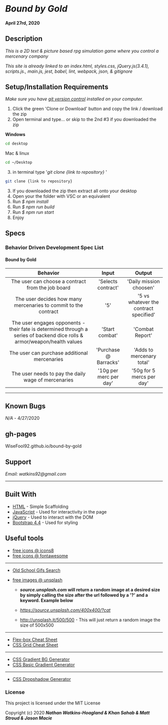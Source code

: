 # _Bound by Gold_

#### April 27rd, 2020

## Description

_This is a 2D text & picture based rpg simulation game where you control a mercenary company_

_This site is already linked to an index.html, styles.css, jQuery.js(3.4.1), scripts.js., main.js, jest, babel, lint, webpack, json, & gitignore_

## Setup/Installation Requirements

_Make sure you have [git version control](https://git-scm.com/downloads) installed on your computer._

1. Click the green 'Clone or Download' button and copy the link / download the zip
2. Open terminal and type... or skip to the 2nd #3 if you downloaded the zip

**Windows**

```sh
cd desktop
```

Mac & linux

```sh
cd ~/Desktop
```

3.  in terminal type '_git clone {link to repository}_ '

```sh
git clone {link to repository}
```
3. If you downloaded the zip then extract all onto your desktop
4. Open your the folder with VSC or an equivalent
5. Run _$ npm install_
6. Run _$ npm run build_
7. Run _$ npm run start_
8. Enjoy

## Specs

### Behavior Driven Development Spec List
#### Bound by Gold
|                          Behavior                          | Input  | Output  |
| :--------------------------------------------------------: | :----: | :-----: |
| The user can choose a contract from the job board  | 'Selects contract' | 'Daily mission choosen'  |
| The user decides how many mercenaries to commit to the contract | '5' | '5 vs whatever the contract specified' |
| The user engages opponents - their fate is determined through a series of backend dice rolls & armor/weapon/health values | 'Start combat' | 'Combat Report' |
| The user can purchase additional mercenaries  | 'Purchase @ Barracks' | 'Adds to mercenary total' |
| The user needs to pay the daily wage of mercenaries  | '10g per merc per day' | '50g for 5 mercs per day' |



---
## Known Bugs

_N/A_ - 4/27/2020

## gh-pages

WiseFool92.github.io/bound-by-gold

## Support

_Email: watkins92@gmail.com_

---
## Built With

- [HTML](https://developer.mozilla.org/en-US/docs/Web/HTML) - Simple Scaffolding
- [JavaScript](https://developer.mozilla.org/en-US/docs/Web/JavaScript) - Used for interactivity in the page
- [jQuery](https://jquery.com/) - Used to interact with the DOM
- [Bootstrap 4.4](https://getbootstrap.com/) - Used for styling

## Useful tools

- [free icons @ icons8](https://icons8.com/)
- [free icons @ fontawesome](https://fontawesome.com/)

---

- [Old School Gifs Search](https://gifcities.org/)
- [free images @ unsplash](https://unsplash.com/)

  - **_source.unsplash.com_ will return a random image at a desired size by simply calling the size after the url followed by a '?' and a keyword. Example below**

  - _https://source.unsplash.com/400x400/?cat_
  - http://unsplash.it/500/500 - This will just return a random image the size of 500x500

---

- [Flex-box Cheat Sheet](http://yoksel.github.io/flex-cheatsheet/)
- [CSS Grid Cheat Sheet](http://grid.malven.co/)

---

- [CSS Gradient BG Generator](https://mycolor.space/gradient)
- [CSS Basic Gradient Generator](https://cssgradient.io/)

---

- [CSS Dropshadow Generator](https://cssgenerator.org/box-shadow-css-generator.html)

### License

This project is licensed under the MIT License

Copyright (c) 2020 **_Nathan Watkins-Hoagland & Khan Sahab & Matt Stroud & Jason Macie_**
